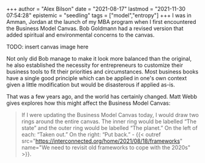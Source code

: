+++
author = "Alex Bilson"
date = "2021-08-17"
lastmod = "2021-11-30 07:54:28"
epistemic = "seedling"
tags = ["model","entropy"]
+++
I was in Amman, Jordan at the launch of my MBA program when I first encountered the Business Model Canvas. Bob Goldmann had a revised version that added spiritual and environmental concerns to the canvas.

TODO: insert canvas image here

Not only did Bob manage to make it look more balanced than the original, he also established the necessity for entrepreneurs to customize their business tools to fit their priorities and circumstances. Most business books have a single good principle which can be applied in one's own context given a little modification but would be disasterous if applied as-is.

That was a few years ago, and the world has certainly changed. Matt Webb gives explores how this might affect the Business Model Canvas:

> If I were updating the Business Model Canvas today, I would draw two rings around the entire canvas. The inner ring would be labelled “The state” and the outer ring would be labelled “The planet.” On the left of each: “Taken out.” On the right: “Put back.” - {{< outref src="https://interconnected.org/home/2021/08/18/frameworks" name="We need to revisit old frameworks to cope with the 2020s" >}}.
